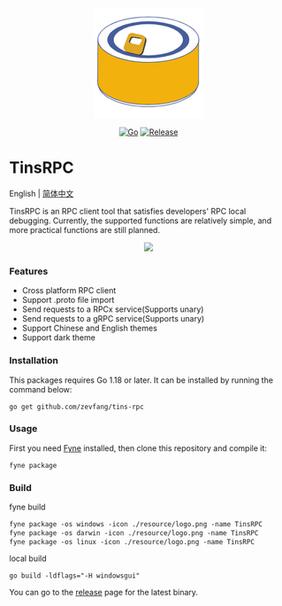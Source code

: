 <p align="center">
  <img src="resource/logo.png" width="200" alt="TinsRPC Logo">
</p>

<div align=center>

[![Go](https://github.com/zevfang/tins-rpc/workflows/Go/badge.svg?branch=master)](https://github.com/zevfang/tins-rpc/actions)
[![Release](https://img.shields.io/github/v/release/zevfang/tins-rpc.svg?style=flat-square)](https://github.com/zevfang/tins-rpc/releases)

</div>

# TinsRPC

English | [简体中文](README-CN.md)

TinsRPC is an RPC client tool that satisfies developers' RPC local debugging. Currently, the supported functions are relatively simple, and more practical functions are still planned.

<p align="center">
  <img src="resources/preview.gif" style="max-width: 100%; display: inline-block;" data-target="animated-image.originalImage">
</p>

### Features

* Cross platform RPC client
* Support .proto file import
* Send requests to a RPCx service(Supports unary)
* Send requests to a gRPC service(Supports unary)
* Support Chinese and English themes
* Support dark theme

### Installation

This packages requires Go 1.18 or later. It can be installed by running the command below:

```
go get github.com/zevfang/tins-rpc
```


### Usage

First you need [Fyne](https://github.com/fyne-io/fyne) installed, then clone this repository and compile it:
```
fyne package
```

### Build

fyne build
```
fyne package -os windows -icon ./resource/logo.png -name TinsRPC
fyne package -os darwin -icon ./resource/logo.png -name TinsRPC
fyne package -os linux -icon ./resource/logo.png -name TinsRPC
```

local build

```
go build -ldflags="-H windowsgui"
```

You can go to the [release](https://github.com/zevfang/tins-rpc/releases) page for the latest binary.


